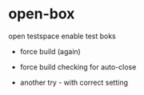 # open-box
open testspace enable test boks

* force build (again)

* force build checking for auto-close

* another try - with correct setting
